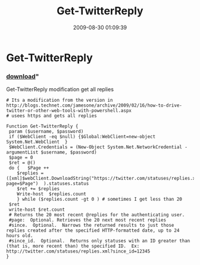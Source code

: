 ﻿---
pid:            1300
parent:         0
children:       
poster:         Bernd Kriszio
title:          Get-TwitterReply
date:           2009-08-30 01:09:39
format:         posh
---

# Get-TwitterReply

### [download](1300.ps1)"

Get-TwitterReply modification get all replies

```posh
# Its a modification from the version in http://blogs.technet.com/jamesone/archive/2009/02/16/how-to-drive-twitter-or-other-web-tools-with-powershell.aspx
# usees https and gets all replies

Function Get-TwitterReply { 
 param ($username, $password)
 if ($WebClient -eq $null) {$Global:WebClient=new-object System.Net.WebClient  }
 $WebClient.Credentials = (New-Object System.Net.NetworkCredential -argumentList $username, $password)
 $page = 0
 $ret = @()
 do {  	$Page ++
    $replies = ([xml]$webClient.DownloadString("https://twitter.com/statuses/replies.xml?page=$Page")  ).statuses.status
    $ret += $replies
    Write-host  $replies.count
	} while ($replies.count -gt 0 ) # sometimes I get less than 20
 $ret
 write-host $ret.count
 # Returns the 20 most recent @replies for the authenticating user.
 #page:  Optional. Retrieves the 20 next most recent replies
 #since.  Optional.  Narrows the returned results to just those replies created after the specified HTTP-formatted date, up to 24 hours old.
 #since_id.  Optional.  Returns only statuses with an ID greater than (that is, more recent than) the specified ID.  Ex: http://twitter.com/statuses/replies.xml?since_id=12345
}

```
